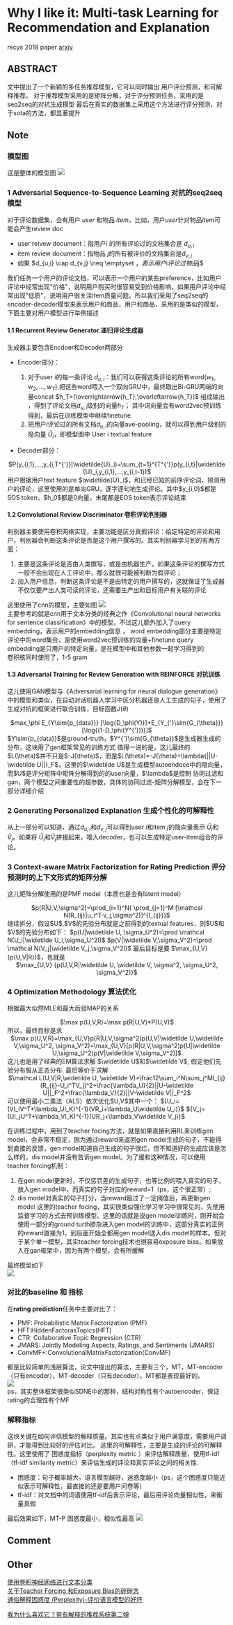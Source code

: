 # Why I like it: Multi-task Learning for Recommendation and Explanation
recys 2018 paper [arxiv](https://dl.acm.org/doi/pdf/10.1145/3240323.3240365)



## ABSTRACT
文中提出了一个新颖的多任务推荐模型，它可以同时输出 用户评分预测，和可解释推荐。
对于推荐模型采用的是矩阵分解，对于评分预测任务，采用的是seq2seq的对抗生成模型
最后在真实的数据集上采用这个方法进行评分预测，对于sota的方法，都显著提升

## Note

### 模型图
这是整体的模型图
![](https://raw.githubusercontent.com/celia01/papernotes/master/202011/pic/1.png)


### 1 Adversarial Sequence-to-Sequence Learning 对抗的seq2seq模型
对于评论数据集，会有用户 $user$ 和物品 $item$，比如，用户$user$针对物品$item$可能会产生review doc  

* user reivew document：指用户$i$ 的所有评论过的文档集合是 $d_{u,i}$   
* item review document：指物品 $j$的所有被评价的文档集合是$d_{v,j}$  
* 如果 $d_{u,i} \cap d_{v,j} \neq \emptyset $，表示用户$i$评论过物品$j$  

我们任务一个用户的评论文档，可以表示一个用户的某些preference，比如用户评论中经常出现"价格"，说明用户购买时很容易受到价格影响，如果用户评论中经常出现"低质"，说明用户很关注item质量问题。所以我们采用了seq2seq的encoder-decoder模型来表示用户和商品，用户和商品，采用的是类似的模型，下面主要对用户模型进行举例描述

#### 1.1 Recurrent Review Generator.递归评论生成器
生成器主要包含Encdoer和Decoder两部分  

* Encoder部分：  
	1. 对于user $i$的每一条评论 $d_{u,i}$：我们可以获得这条评论的所有word$(w_1,w_2,...,w_T)$,把这些word喂入一个双向GRU中，最终取出Bi-GRU两端的向量concat $h_T=[\overrightarrow{h_T},\overleftarrow{h_T}]$ 组成输出 ，得到了评论文档$d_{u,i}$级别的向量$h_T$；  其中词向量会有word2vec预训练得到，最后在训练模型中继续finetune.  
	2. 把用户$i$评论过的所有文档$d_{u,i}$的向量ave-pooling，就可以得到用户级别的隐向量 $\widetilde{U}_i$，即模型图中 User i textual feature  

* Decoder部分：  
<center>$P(y_{i,1},...,y_{i,T^{'}}|\widetilde{U}_i)=\sum_{t=1}^{T^{'}}p(y_{i,t}|\widetilde{U}_i,y_{i,1},...,y_{i,t-1})$</center>   
用户根据用户text feature $\widetilde{U}_i$，和已经已知的前序评论词，预测用户的评论，这里使用的是单向GRU，逐字逐句地生成评论。其中$y_{i,0}$都是SOS token，$h_0$都是0向量，末尾都是EOS token表示评论结束

#### 1.2 Convolutional Review Discriminator 卷积评论判别器
判别器主要使用卷积网络实现，主要功能是区分真假评论：给定特定的评论和用户，判别器会判断这条评论是否是这个用户撰写的。其实判别器学习到的有两方面： 
 
1. 主要是这条评论是否由人类撰写，或是由机器生产，如果这条评论的撰写方式一般不会出现在人工评论中，那么就很可能被判断为假评论；  
2. 加入用户信息，判断这条评论是不是由特定的用户撰写的，这就保证了生成器不仅仅要产出人类可读的评论，还需要生产出和目标用户有关联的评论  

这里使用了cnn的模型，主要如图
![](https://raw.githubusercontent.com/celia01/papernotes/master/202011/pic/2.png)  
主要参考的就是cnn用于文本分类的经典之作《Convolutional neural networks for sentence classification》中的模型，不过这儿额外加入了query embedding，表示用户的embedding信息  ，
word embedding部分主要是特定评论中的word集合，是使用word2vec预训练的向量+finetune
query embedding是只用户的特定向量，是在模型中和其他参数一起学习得到的  
卷积核同时使用了，1-5 gram

#### 1.3 Adversarial Training for Review Generation with REINFORCE 对抗训练
这儿使用GAN模型与《Adversarial learning for neural dialogue generation》中的模型和类似，在自动对话机器人学习中区分机器还是人工生成的句子，使用了生成对抗的框架进行联合训练，目标函数$J(\theta)$  
<center>$max_\phi E_{Y\sim{p_{data}}} [\log{D_\phi(Y)}]+E_{Y_{'}\sim{G_{\theta}}}[\log{(1-D_\phi(Y^{'}))}]$</center>  
$Y\sim{p_{data}}$是ground-truth，$Y^{'}\sim{G_{\theta}}$是生成器生成的分布，这块用了gan框架常见的训练方式  
值得一说的是，这儿最终的$L(\theta)$并不只是$-J(\theta)$，而是$L(\theta)=-J(\theta)+\lambda{||U-\widetilde U||}_F$，这里的$\widetilde U$是生成模型autoendoce中的隐向量，而$U$是评分矩阵中矩阵分解得到的的user向量，$\lambda$是控制 协同过滤和gan，两个模型之间重要性的超参数，具体的协同过滤-矩阵分解模型，会在下一部分详细介绍

### 2 Generating Personalized Explanation 生成个性化的可解释性
从上一部分可以知道，通过$d_{u,i}$和$d_{v,j}$可以得到user $i$和item $j$的隐向量表示 $\widetilde U_i$和$\widetilde V_j$。如果将 $\widetilde U_i$和$\widetilde V_j$拼接起来，喂入decoder，也可以生成特定user-item组合的评论。

### 3 Context-aware Matrix Factorization for Rating Prediction 评分预测时的上下文形式的矩阵分解
这儿矩阵分解使用的是PMF model（本质也是会有latent model）  
<center>$p(R|U,V,\sigma^2)=\prod_{i=1}^N{ \prod_{j=1}^M [\mathcal N(R_{ij}|u_i^T·v_j,\sigma^2)]^{I_{ij}}}$</center>
继续拆分，假设$U$,$V$的先验分布就是之前得到的textual features，则$U$和$V$的先验分布如下：  
$p(U|\widetilde U, \sigma_U^2)=\prod \mathcal N(U_i|\widetilde U_i,\sigma_U^2I)$  
$p(V|\widetilde V,\sigma_V^2)=\prod \mathcal N(V_j|\widetilde V_j,\sigma_V^2I)$  
最后目标是要 $\max_{U,V} {p(U,V|R)}$，也就是
<center>$\max_{U,V} {p(U,V,R|\widetilde U, \widetilde V, \sigma^2, \sigma_U^2, \sigma_V^2)}$</center>



### 4 Optimization Methodology 算法优化
根据最大似然MLE和最大后验MAP的关系 
<center>$\max p(U,V,R)=\max p(R|U,V)*P(U,V)$</center>
所以，最终目标是求 
<center>$\max p(U,V,R)=\max_{U,V}p(R|U,V,\sigma^2)p(U,V|\widetilde U,\widetilde V,\sigma_U^2, \sigma_V^2)=\max_{U,V}[p(R|U,V,\sigma^2)p(U|\widetilde U,\sigma_U^2)p(V|\widetilde V,\sigma_V^2)]$</center>  
这儿也是用了经典的EM算法求解 $\widetilde U$和$\widetilde V$, 假定他们先验分布服从正态分布.  
最后等价于求解 
<center>$\mathcal L(U,V|R,\widetilde U, \widetilde V)=\frac12\sum_i^N\sum_j^MI_{ij}(R_{ij}-U_i^TV_j)^2+\frac{\lambda_U}{2}||U-\widetilde U||_F^2+\frac{\lambda_V}{2}||V-\widetilde V||_F^2$</center>  
可以使用最小二乘法（ALS）依次优化$U,V$其中一个：  
${U_i=(VI_iV^T+\lambda_UI_K)^{-1}(VR_i+\lambda_U\widetilde U_i)}$  
${V_j=(UI_jU^T+\lambda_VI_K)^{-1}(UR_j+\lambda_V\widetilde V_j)}$  

在训练过程中，用到了teacher focing方法，就是如果直接利用RL来训练gen model，会非常不稳定，因为通过reward来返回gen model生成的句子，不能得到直接的反馈，gen model知道自己生成的句子很烂，但不知道好的生成应该是怎么样的，dis model并没有告诉gen model。为了缓和这种情况，可以使用teacher forcing机制：  

1. 在gen model更新时，不仅惩罚差的生成句子，也等比例的喂入真实的句子，放入gen model中，而真实的句子对应的reward=1（ps，这个很正常）;  
2. dis model对真实的句子打分，当reward超过了一定阈值后，再更新gen model
这里的teacher focing，其实很类似强化学习学习中很常见的，先使用监督学习的方式去预训练模型。这里的话就是说gen model训练时，刚开始会使用一部分的ground turth掺杂进入gen model的训练中，这部分真实的正例的reward直接为1，到后面开始全都用gen model送入dis model的样本。但对于某个单一模型，其实teacher forcing技术也很容易exposure bias。如果放入在gan框架中，因为有两个模型，会有所缓解  

最终模型如下  
![](https://raw.githubusercontent.com/celia01/papernotes/master/202011/pic/3.png)  


### 对比的baseline 和 指标
在**rating prediction**任务中主要对比了： 
  
* PMF: Probabilistic Matrix Factorization (PMF)   
* HFT:HiddenFactorasTopics(HFT)  
* CTR: Collaborative Topic Regression (CTR)   
* JMARS: Jointly Modeling Aspects, Ratings, and Sentiments (JMARS)   
* ConvMF+:ConvolutionalMatrixFactorization(ConvMF)

都是比较简单的浅层算法，论文中提出的算法，主要有三个，MT，MT-encoder（只有encoder），MT-decoder（只有decoder），MT都是表现最好的。  
![](https://raw.githubusercontent.com/celia01/papernotes/master/202011/pic/4.png)  
ps，其实整体框架很类似SDNE中的那种，结构对称性有个autoencoder，保证rating的合理性有个MF


### 解释指标
这块关键在如何评估模型的解释质量。其实也有点类似于用户满意度，需要用户调研，才能得到比较好的评估对比。
这里的可解释性，主要是生成的评论的可解释性。这里使用了 困惑度指标（perplexity metric ）来评估解释质量，使用tf-idf（tf-idf similarity metric）来评估生成的评论和真实评论之间的相关性. 
  
* 困惑度：句子概率越大，语言模型越好，迷惑度越小（ps，这个困惑度只能近似表示可解释性，最直接的还是要用户问卷等）  
* tf-idf：对文档中的词语使用tf-idf后表示评论，最后用评论向量相似性，来衡量真假  

最后效果如下，MT-P 困惑度最小，相似性最高
![](https://raw.githubusercontent.com/celia01/papernotes/master/202011/pic/5.png)  


## Comment


## Other
[使用卷积神经网络进行文本分类](http://www.o9z.net/kj/191124063744887.html)  
[关于Teacher Forcing 和Exposure Bias的碎碎念](https://zhuanlan.zhihu.com/p/93030328)  
[通俗解释困惑度 (Perplexity)-评价语言模型的好坏](https://zhuanlan.zhihu.com/p/44107044)  
<!--[参考code](https://github.com/wziji/deep_ctr/tree/master/BST)-->
[我为什么喜欢它？带有解释的推荐系统第二弹](https://mp.weixin.qq.com/s/T-lBZtW0TxUbxH4XruGnpw)



